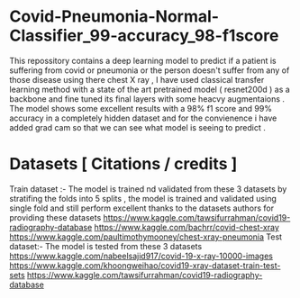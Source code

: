 # Covid-Pneumonia-Normal-Classifier_99-accuracy_98-f1score
This repossitory contains a deep learning model to predict  if a patient is suffering from covid or pneumonia or the person doesn't suffer from any of those disease using there chest X ray ,  I have used classical transfer learning method with  a state of the art pretrained model ( resnet200d ) as a backbone and fine tuned its final layers with some heacvy augmentaions . The model shows some excellent results with a 98% f1 score and 99% accuracy in a completely hidden dataset and for the convienence i have added grad cam so that we can see what model is seeing to predict . 

# Datasets [ Citations / credits ]
Train dataset :- 
The model is trained nd validated from these 3 datasets by stratifing the folds into 5 splits , the model is trained and validated using single fold and still perform excellent thanks to the datasets authors for providing these datasets 
https://www.kaggle.com/tawsifurrahman/covid19-radiography-database
https://www.kaggle.com/bachrr/covid-chest-xray
https://www.kaggle.com/paultimothymooney/chest-xray-pneumonia
Test dataset:-
The model is tested from these 3 datasets 
https://www.kaggle.com/nabeelsajid917/covid-19-x-ray-10000-images
https://www.kaggle.com/khoongweihao/covid19-xray-dataset-train-test-sets
https://www.kaggle.com/tawsifurrahman/covid19-radiography-database
